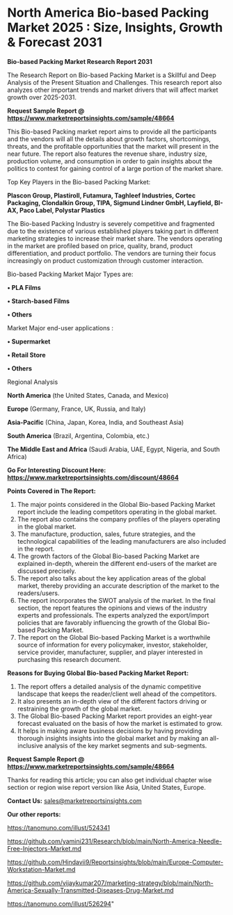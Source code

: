 # North America Bio-based Packing Market 2025 : Size, Insights, Growth & Forecast 2031

<strong>Bio-based Packing Market Research Report 2031</strong>

The Research Report on Bio-based Packing Market is a Skillful and Deep Analysis of the Present Situation and Challenges. This research report also analyzes other important trends and market drivers that will affect market growth over 2025-2031.

<strong>Request Sample Report @ <a href=https://www.marketreportsinsights.com/sample/48664>https://www.marketreportsinsights.com/sample/48664</a></strong>

This Bio-based Packing market report aims to provide all the participants and the vendors will all the details about growth factors, shortcomings, threats, and the profitable opportunities that the market will present in the near future. The report also features the revenue share, industry size, production volume, and consumption in order to gain insights about the politics to contest for gaining control of a large portion of the market share.

Top Key Players in the Bio-based Packing Market:

<strong>Plascon Group, Plastiroll, Futamura, Taghleef Industries, Cortec Packaging, Clondalkin Group, TIPA, Sigmund Lindner GmbH, Layfield, BI-AX, Paco Label, Polystar Plastics</strong>

The Bio-based Packing Industry is severely competitive and fragmented due to the existence of various established players taking part in different marketing strategies to increase their market share. The vendors operating in the market are profiled based on price, quality, brand, product differentiation, and product portfolio. The vendors are turning their focus increasingly on product customization through customer interaction.

Bio-based Packing Market Major Types are:

<strong>•  PLA Films

•  Starch-based Films

•  Others</strong>

Market Major end-user applications :

<strong>•  Supermarket

•  Retail Store

•  Others</strong>

Regional Analysis

</u><strong><b>North America</b></strong> (the United States, Canada, and Mexico)

<strong><b>Europe </b></strong>(Germany, France, UK, Russia, and Italy)

<strong><b>Asia-Pacific</b></strong> (China, Japan, Korea, India, and Southeast Asia)

<strong><b>South America</b></strong> (Brazil, Argentina, Colombia, etc.)

<strong><b>The Middle East and Africa</b></strong> (Saudi Arabia, UAE, Egypt, Nigeria, and South Africa)

<strong>Go For Interesting Discount Here: <a href=https://www.marketreportsinsights.com/discount/48664>https://www.marketreportsinsights.com/discount/48664</a></strong>

<strong>Points Covered in The Report:</strong>
<ol>
  <li>The major points considered in the Global Bio-based Packing Market report include the leading competitors operating in the global market.</li>
  <li>The report also contains the company profiles of the players operating in the global market.</li>
  <li>The manufacture, production, sales, future strategies, and the technological capabilities of the leading manufacturers are also included in the report.</li>
  <li>The growth factors of the Global Bio-based Packing Market are explained in-depth, wherein the different end-users of the market are discussed precisely.</li>
  <li>The report also talks about the key application areas of the global market, thereby providing an accurate description of the market to the readers/users.</li>
  <li>The report incorporates the SWOT analysis of the market. In the final section, the report features the opinions and views of the industry experts and professionals. The experts analyzed the export/import policies that are favorably influencing the growth of the Global Bio-based Packing Market.</li>
  <li>The report on the Global Bio-based Packing Market is a worthwhile source of information for every policymaker, investor, stakeholder, service provider, manufacturer, supplier, and player interested in purchasing this research document.</li>
</ol>
<strong>Reasons for Buying Global Bio-based Packing Market Report:</strong>

<ol>
  <li>The report offers a detailed analysis of the dynamic competitive landscape that keeps the reader/client well ahead of the competitors.</li>
  <li>It also presents an in-depth view of the different factors driving or restraining the growth of the global market.</li>
  <li>The Global Bio-based Packing Market report provides an eight-year forecast evaluated on the basis of how the market is estimated to grow.</li>
  <li>It helps in making aware business decisions by having providing thorough insights insights into the global market and by making an all-inclusive analysis of the key market segments and sub-segments.</li>
</ol>
<strong>Request Sample Report @ <a href=https://www.marketreportsinsights.com/sample/48664>https://www.marketreportsinsights.com/sample/48664</a></strong>


Thanks for reading this article; you can also get individual chapter wise section or region wise report version like Asia, United States, Europe.

<strong>Contact Us:</strong>
sales@marketreportsinsights.com

<strong>Our other reports:</strong>

<a href=https://tanomuno.com/illust/524341>https://tanomuno.com/illust/524341</a>

<a href=https://github.com/yamini231/Research/blob/main/North-America-Needle-Free-Injectors-Market.md>https://github.com/yamini231/Research/blob/main/North-America-Needle-Free-Injectors-Market.md</a>

<a href=https://github.com/Hindavii9/Reportsinsights/blob/main/Europe-Computer-Workstation-Market.md>https://github.com/Hindavii9/Reportsinsights/blob/main/Europe-Computer-Workstation-Market.md</a>

<a href=https://github.com/vijaykumar207/marketing-strategy/blob/main/North-America-Sexually-Transmitted-Diseases-Drug-Market.md>https://github.com/vijaykumar207/marketing-strategy/blob/main/North-America-Sexually-Transmitted-Diseases-Drug-Market.md</a>

<a href=https://tanomuno.com/illust/526294>https://tanomuno.com/illust/526294</a>"
